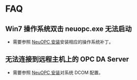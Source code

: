 # FAQ

## Win7 操作系统双击 neuopc.exe 无法启动

* 需要参照 [NeuOPC 安装](./install.md)安装相应的操作系统补丁。

## 无法连接到远程主机上的 OPC DA Server

* 需要参照 [NeuOPC 安装](./install.md)对系统 DCOM 配置。